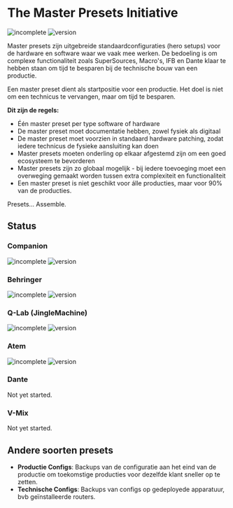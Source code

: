 # The Master Presets Initiative

![incomplete](https://img.shields.io/badge/status-incomplete-red)
![version](https://img.shields.io/badge/version-0.1-red)

Master presets zijn uitgebreide standaardconfiguraties (hero setups) voor de hardware en software waar we vaak mee werken. De bedoeling is om complexe functionaliteit zoals SuperSources, Macro's, IFB en Dante klaar te hebben staan om tijd te besparen bij de technische bouw van een productie.

Een master preset dient als startpositie voor een productie. Het doel is niet om een technicus te vervangen, maar om tijd te besparen.

**Dit zijn de regels:**

- Één master preset per type software of hardware
- De master preset moet documentatie hebben, zowel fysiek als digitaal
- De master preset moet voorzien in standaard hardware patching, zodat iedere technicus de fysieke aansluiting kan doen
- Master presets moeten onderling op elkaar afgestemd zijn om een goed ecosysteem te bevorderen
- Master presets zijn zo globaal mogelijk - bij iedere toevoeging moet een overweging gemaakt worden tussen extra complexiteit en functionaliteit
- Een master preset is niet geschikt voor álle producties, maar voor 90% van de producties.

Presets... Assemble.

## Status

### Companion

![incomplete](https://img.shields.io/badge/status-incomplete-red)
![version](https://img.shields.io/badge/version-0.1-red)

### Behringer

![incomplete](https://img.shields.io/badge/status-no%20docs-orange)
![version](https://img.shields.io/badge/version-1.1-green)

### Q-Lab (JingleMachine)

![incomplete](https://img.shields.io/badge/status-no%20docs-orange)
![version](https://img.shields.io/badge/version-1.0-green)

### Atem

![incomplete](https://img.shields.io/badge/status-incomplete-red)
![version](https://img.shields.io/badge/version-0.1-red)

### Dante

Not yet started.

### V-Mix

Not yet started.

## Andere soorten presets

- **Productie Configs**: Backups van de configuratie aan het eind van de productie om toekomstige producties voor dezelfde klant sneller op te zetten.
- **Technische Configs**: Backups van configs op gedeployede apparatuur, bvb geïnstalleerde routers.
